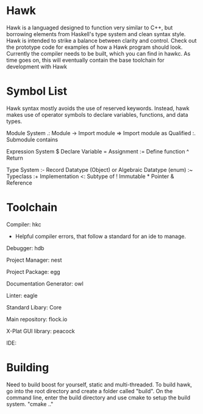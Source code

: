 # Hawk
Hawk is a languaged designed to function very similar to C++, but borrowing elements from Haskell's type system and clean syntax style. Hawk is intended to strike a balance between clarity and control. Check out the prototype code for examples of how a Hawk program should look. Currently the compiler needs to be built, which you can find in hawkc. As time goes on, this will eventually contain the base toolchain for development with Hawk 

# Symbol List
Hawk syntax mostly avoids the use of reserved keywords. Instead, hawk makes use of operator symbols to declare variables, functions, and data types.

Module System
.: Module
-> Import module
=> Import module as Qualified
:. Submodule contains

Expression System
$  Declare Variable
=  Assignment
:= Define function
^  Return

Type System
:- Record Datatype (Object) or Algebraic Datatype (enum)
:~ Typeclass
:+ Implementation
<: Subtype of
!  Immutable
\* Pointer
&  Reference


# Toolchain
Compiler: hkc
  - Helpful compiler errors, that follow a standard for an ide to manage.

Debugger: hdb

Project Manager: nest

Project Package: egg

Documentation Generator: owl

Linter: eagle

Standard Libary: Core

Main repository: flock.io

X-Plat GUI library: peacock

IDE: 

# Building
Need to build boost for yourself, static and multi-threaded.
To build hawk, go into the root directory and create a folder called "build".
On the command line, enter the build directory and use cmake to setup the build system.
"cmake .."
